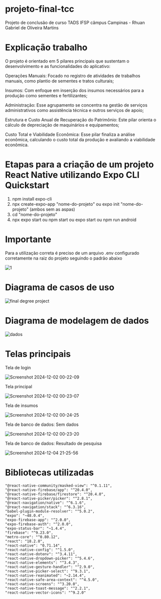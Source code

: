 # projeto-final-tcc

Projeto de conclusão de curso TADS IFSP câmpus Campinas - Rhuan Gabriel de Oliveira Martins

# Explicação trabalho

O projeto é orientado em 5 pilares principais que sustentam o desenvolvimento e as funcionalidades do aplicativo: 

Operações Manuais: Focado no registro de atividades de trabalhos manuais, como plantio de sementes e tratos culturais;

Insumos: Com enfoque em inserção dos insumos necessários para a produção como sementes e fertilizantes;

Administração: Esse agrupamento se concentra na gestão de serviços administrativos como assistência técnica e outros serviços de apoio;

Estrutura e Custo Anual de Recuperação do Patrimônio: Este pilar orienta o cálculo de depreciação de maquinários e equipamentos;

Custo Total e Viabilidade Econômica: Esse pilar finaliza a análise econômica, calculando o custo total da produção e avaliando a viabilidade econômica.


# Etapas para a criação de um projeto React Native utilizando Expo CLI Quickstart

1) npm install expo-cli
2) npx create-expo-app "nome-do-projeto" ou expo init "nome-do-projeto" (ambos sem as aspas)
3) cd "nome-do-projeto"
4) npx expo start ou npm start ou expo start ou npm run android

# Importante

Para a utilização correta é preciso de um arquivo .env configurado corretamente na raiz do projeto seguindo o padrão abaixo


![1](https://github.com/user-attachments/assets/e03ce42f-8a59-4ca5-98f0-21f8105b71d1)



# Diagrama de casos de uso 

![final degree project](https://github.com/user-attachments/assets/33f3d4cd-e3ae-48e9-8257-3d582c01b5e0)


# Diagrama de modelagem de dados

![dados](https://github.com/user-attachments/assets/84da64cf-8a60-4a47-beb5-63ceb9d594e2)

# Telas principais

Tela de login

![Screenshot 2024-12-02 00-22-09](https://github.com/user-attachments/assets/6f4b5de7-ccb6-40c2-9480-759a0133609c)

Tela principal


![Screenshot 2024-12-02 00-23-07](https://github.com/user-attachments/assets/43d34150-b66c-4681-9b6b-706a84b7b11c)

Tela de insumos


![Screenshot 2024-12-02 00-24-25](https://github.com/user-attachments/assets/fada7929-6289-4984-a1d0-602711f4a6d1)

Tela de banco de dados: Sem dados


![Screenshot 2024-12-02 00-23-20](https://github.com/user-attachments/assets/888ee4da-c994-4cb0-a0c3-37cd5e8d2057)


Tela de banco de dados: Resultado de pesquisa


![Screenshot 2024-12-04 21-25-56](https://github.com/user-attachments/assets/e33ed18a-8ddc-430b-9ff3-1fb182551613)


# Bibliotecas utilizadas

    "@react-native-community/masked-view": "^0.1.11",
    "@react-native-firebase/app": "^20.4.0",
    "@react-native-firebase/firestore": "^20.4.0",
    "@react-native-picker/picker": "^2.8.1",
    "@react-navigation/native": "^6.1.6",
    "@react-navigation/stack": "^6.3.16",
    "babel-plugin-module-resolver": "^5.0.2",
    "expo": "~48.0.4",
    "expo-firebase-app": "^2.0.0",
    "expo-firebase-auth": "^2.0.0",
    "expo-status-bar": "~1.4.4",
    "firebase": "^9.23.0",
    "metro-core": "^0.80.12",
    "react": "18.2.0",
    "react-native": "0.71.14",
    "react-native-config": "^1.5.0",
    "react-native-dotenv": "^3.4.11",
    "react-native-dropdown-picker": "^5.4.6",
    "react-native-elements": "^3.4.3",
    "react-native-gesture-handler": "^2.9.0",
    "react-native-picker-select": "^9.3.1",
    "react-native-reanimated": "~2.14.4",
    "react-native-safe-area-context": "^4.5.0",
    "react-native-screens": "^3.20.0",
    "react-native-toast-message": "^2.2.1",
    "react-native-vector-icons": "^9.2.0"

